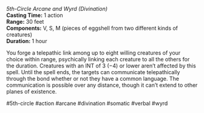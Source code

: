 *5th-Circle Arcane and Wyrd (Divination)*    
**Casting Time:** 1 action    
**Range:** 30 feet  
**Components:** V, S, M (pieces of eggshell from two different kinds of creatures)  
**Duration:** 1 hour

You forge a telepathic link among up to eight willing creatures of your choice within range, psychically linking each creature to all the others for the duration. Creatures with an INT of 3 (−4) or lower aren’t affected by this spell. Until the spell ends, the targets can communicate telepathically through the bond whether or not they have a common language. The communication is possible over any distance, though it can’t extend to other planes of existence.

#5th-circle #action #arcane #divination #somatic #verbal #wyrd
